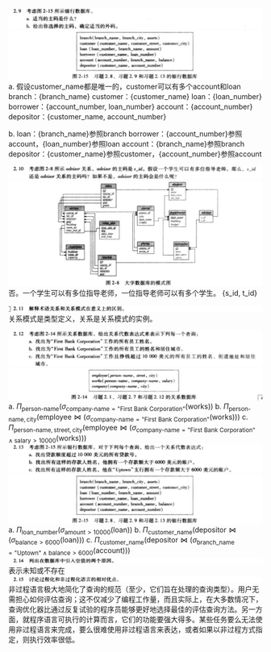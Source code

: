 ![avatar](2.9.png)
![avatar](2-15.png)
a.
假设customer_name都是唯一的，customer可以有多个account和loan
branch：{branch_name}
customer：{customer_name}
loan：{loan_number}
borrower：{account_number, loan_number}
account：{account_number}
depositor：{customer_name, account_number}

b.
loan：{branch_name}参照branch
borrower：{account_number}参照account，{loan_number}参照loan
account：{branch_name}参照branch
depositor：{customer_name}参照customer，{account_number}参照account

![avatar](2.10.png)
![avatar](2-8.png)
否。一个学生可以有多位指导老师，一位指导老师可以有多个学生。
{s_id, t_id}

![avatar](2.11.png)
关系模式是类型定义，关系是关系模式的实例。

![avatar](2.12.png)
![avatar](2-14.png)
a.
$\Pi_{\text{person-name}}(\sigma_{\text{company-name}=\text{"First Bank Corporation"}}(\text{works}))$
b.
$\Pi_{\text{person-name},\text{city}}(\text{employee}\Join(\sigma_{\text{company-name}=\text{"First Bank Corporation"}}(\text{works})))$
c.
$\Pi_{\text{person-name},\text{street},\text{city}}(\text{employee}\Join(\sigma_{\text{company-name}=\text{"First Bank Corporation"}\wedge\text{salary}>10000}(\text{works})))$
![avatar](2.13.png)
![avatar](2-15.png)
a.
$\Pi_{\text{loan\_number}}(\sigma_{\text{amount}>10000}(\text{loan}))$
b.
$\Pi_{\text{customer\_name}}(\text{depositor}\Join(\sigma_{\text{balance}>6000}(\text{loan})))$
c.
$\Pi_{\text{customer\_name}}(\text{depositor}\Join(\sigma_{\text{branch\_name}=\text{"Uptown"}\wedge\text{balance}>6000}(\text{account})))$
![avatar](2.14.png)
表示未知或不存在
![avatar](2.15.png)
非过程语言极大地简化了查询的规范（至少，它们旨在处理的查询类型）。用户无需担心如何评估查询；这不仅减少了编程工作量，而且实际上，在大多数情况下，查询优化器比通过反复试验的程序员能够更好地选择最佳的评估查询方法。另一方面，就程序语言可执行的计算而言，它们的功能要强大得多。某些任务要么无法使用非过程语言来完成，要么很难使用非过程语言来表达，或者如果以非过程方式指定，则执行效率很低。